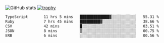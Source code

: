 ![GitHub stats](https://github-readme-stats.vercel.app/api?username=ksk001100&show_icons=true&theme=tokyonight)
[![trophy](https://github-profile-trophy.vercel.app/?username=ksk001100&theme=onedark)](https://github.com/ryo-ma/github-profile-trophy)

<!--START_SECTION:waka-->

```txt
TypeScript       11 hrs 5 mins   █████████████▓░░░░░░░░░░░   55.31 %
Ruby             7 hrs 45 mins   █████████▓░░░░░░░░░░░░░░░   38.66 %
CSV              42 mins         █░░░░░░░░░░░░░░░░░░░░░░░░   03.51 %
JSON             8 mins          ▒░░░░░░░░░░░░░░░░░░░░░░░░   00.75 %
ERB              6 mins          ░░░░░░░░░░░░░░░░░░░░░░░░░   00.56 %
```

<!--END_SECTION:waka-->
